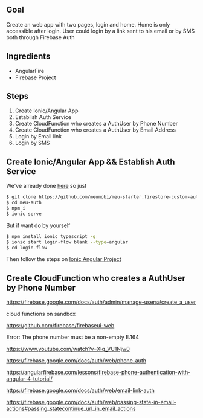 ## Goal
Create an web app with two pages, login and home. 
Home is only accessible after login.
User could login by a link sent to his email or by SMS both through Firebase Auth

## Ingredients
- AngularFire
- Firebase Project

## Steps
1. Create Ionic/Angular App
2. Establish Auth Service 
3. Create CloudFunction who creates a AuthUser by Phone Number
4. Create CloudFunction who creates a AuthUser by Email Address
4. Login by Email link
5. Login by SMS

## Create Ionic/Angular App && Establish Auth Service 
We've already done [here](http://meumobi.github.io/how%20to/2019/07/03/login-flow-with-custom-auth.html)
so just
```bash
$ git clone https://github.com/meumobi/meu-starter.firestore-custom-auth.angular meu-auth
$ cd meu-auth
$ npm i
$ ionic serve
```
But if want do by yourself
```bash
$ npm install ionic typescript -g
$ ionic start login-flow blank --type=angular
$ cd login-flow
```
Then follow the steps on [Ionic Angular Project](http://meumobi.github.io/how%20to/2019/07/03/login-flow-with-custom-auth.html#ionic-angular-project)

## Create CloudFunction who creates a AuthUser by Phone Number




https://firebase.google.com/docs/auth/admin/manage-users#create_a_user


cloud functions on sandbox

https://github.com/firebase/firebaseui-web 

Error: The phone number must be a non-empty E.164

https://www.youtube.com/watch?v=XIq_VU1Njw0

https://firebase.google.com/docs/auth/web/phone-auth

https://angularfirebase.com/lessons/firebase-phone-authentication-with-angular-4-tutorial/

https://firebase.google.com/docs/auth/web/email-link-auth

https://firebase.google.com/docs/auth/web/passing-state-in-email-actions#passing_statecontinue_url_in_email_actions